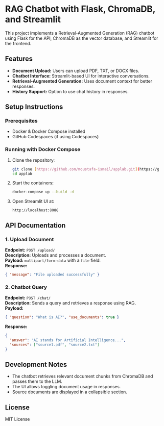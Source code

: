 # RAG Chatbot with Flask, ChromaDB, and Streamlit

This project implements a Retrieval-Augmented Generation (RAG) chatbot using Flask for the API, ChromaDB as the vector database, and Streamlit for the frontend.

## Features
- **Document Upload:** Users can upload PDF, TXT, or DOCX files.
- **Chatbot Interface:** Streamlit-based UI for interactive conversations.
- **Retrieval-Augmented Generation:** Uses document context for better responses.
- **History Support:** Option to use chat history in responses.

## Setup Instructions

### Prerequisites
- Docker & Docker Compose installed
- GitHub Codespaces (if using Codespaces)

### Running with Docker Compose

1. Clone the repository:
   ```bash
   git clone [https://github.com/moustafa-ismail/applab.git](https://github.com/moustafa-ismail/applab.git)
   cd applab
   ```
2. Start the containers:
   ```bash
   docker-compose up --build -d
   ```
3. Open Streamlit UI at:
   ```
   http://localhost:8088
   ```

## API Documentation

### 1. Upload Document
**Endpoint:** `POST /upload/`  
**Description:** Uploads and processes a document.  
**Payload:** `multipart/form-data` with a `file` field.  
**Response:**  
```json
{ "message": "File uploaded successfully" }
```

### 2. Chatbot Query
**Endpoint:** `POST /chat/`  
**Description:** Sends a query and retrieves a response using RAG.  
**Payload:**  
```json
{ "question": "What is AI?", "use_documents": true }
```
**Response:**  
```json
{
  "answer": "AI stands for Artificial Intelligence...",
  "sources": ["source1.pdf", "source2.txt"]
}
```

## Development Notes
- The chatbot retrieves relevant document chunks from ChromaDB and passes them to the LLM.
- The UI allows toggling document usage in responses.
- Source documents are displayed in a collapsible section.

## License
MIT License
